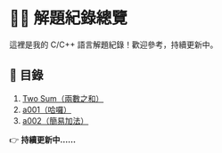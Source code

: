 # 🙋‍♂️ 解題紀錄總覽

這裡是我的 C/C++ 語言解題紀錄！歡迎參考，持續更新中。

## 📌 目錄
1. [Two Sum（兩數之和）](Leetcode/twosum.md)
2. [a001（哈囉）](zerojudge/a001.md)
3. [a002（簡易加法）](zerojudge/a002.md)

👉 **持續更新中……**
